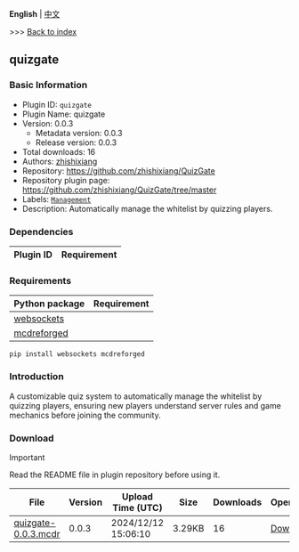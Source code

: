 **English** | [中文](readme-zh_cn.md)

\>\>\> [Back to index](/readme.md)

## quizgate

### Basic Information

- Plugin ID: `quizgate`
- Plugin Name: quizgate
- Version: 0.0.3
  - Metadata version: 0.0.3
  - Release version: 0.0.3
- Total downloads: 16
- Authors: [zhishixiang](https://github.com/zhishixiang)
- Repository: https://github.com/zhishixiang/QuizGate
- Repository plugin page: https://github.com/zhishixiang/QuizGate/tree/master
- Labels: [`Management`](/labels/management/readme.md)
- Description: Automatically manage the whitelist by quizzing players.

### Dependencies

| Plugin ID | Requirement |
| --- | --- |

### Requirements

| Python package | Requirement |
| --- | --- |
| [websockets](https://pypi.org/project/websockets) |  |
| [mcdreforged](https://pypi.org/project/mcdreforged) |  |

```
pip install websockets mcdreforged
```

### Introduction

A customizable quiz system to automatically manage the whitelist by quizzing players, ensuring new players understand server rules and game mechanics before joining the community.

### Download

> [!IMPORTANT]
> Read the README file in plugin repository before using it.

| File | Version | Upload Time (UTC) | Size | Downloads | Operations |
| --- | --- | --- | --- | --- | --- |
| [quizgate-0.0.3.mcdr](https://github.com/zhishixiang/QuizGate/releases/tag/0.0.3) | 0.0.3 | 2024/12/12 15:06:10 | 3.29KB | 16 | [Download](https://github.com/zhishixiang/QuizGate/releases/download/0.0.3/quizgate-0.0.3.mcdr) |

